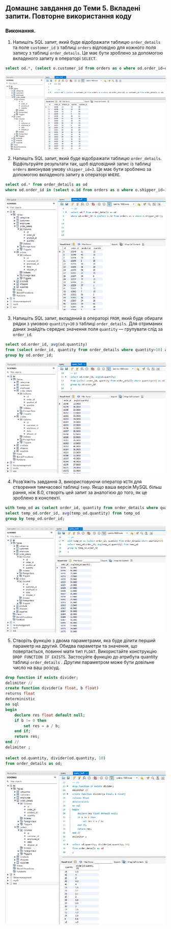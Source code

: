 ## Домашнє завдання до Теми 5. Вкладені запити. Повторне використання коду

### Виконання.

 1. Напишіть SQL запит, який буде відображати таблицю `order_details` та поле `customer_id` з таблиці `orders` відповідно для кожного поля запису з таблиці `order_details`. Це має бути зроблено за допомогою вкладеного запиту в операторі `SELECT`.

```sql
select od.*, (select o.customer_id from orders as o where od.order_id=o.id) as customer_id from order_details as od;
```
![created table](p1.png)

 2. Напишіть SQL запит, який буде відображати таблицю `order_details`. Відфільтруйте результати так, щоб відповідний запис із таблиці `orders` виконував умову `shipper_id=3`. Це має бути зроблено за допомогою вкладеного запиту в операторі `WHERE`.

```sql
select od.* from order_details as od
where od.order_id in (select o.id from orders as o where o.shipper_id=3);
```
![created table](p2.png)

 3. Напишіть SQL запит, вкладений в операторі `FROM`, який буде обирати рядки з умовою `quantity>10` з таблиці `order_details`. Для отриманих даних знайдіть середнє значення поля `quantity` — групувати слід за `order_id`.

```sql
select od.order_id, avg(od.quantity)
from (select order_id, quantity from order_details where quantity>10) as od
group by od.order_id;
```
![created table](p3.png)

 4. Розв’яжіть завдання 3, використовуючи оператор `WITH` для створення тимчасової таблиці `temp`. Якщо ваша версія MySQL більш рання, ніж 8.0, створіть цей запит за аналогією до того, як це зроблено в конспекті.

```sql
with temp_od as (select order_id, quantity from order_details where quantity>10)
select temp_od.order_id, avg(temp_od.quantity) from temp_od
group by temp_od.order_id;
```
![created table](p4.png)

 5. Створіть функцію з двома параметрами, яка буде ділити перший параметр на другий. Обидва параметри та значення, що повертається, повинні мати тип `FLOAT`. Використайте конструкцію `DROP FUNCTION IF EXISTS`. Застосуйте функцію до атрибута quantity таблиці `order_details` . Другим параметром може бути довільне число на ваш розсуд.

```sql
drop function if exists divider;
delimiter //
create function divider(a float, b float)
returns float
deterministic
no sql
begin
	declare res float default null;
    if b != 0 then
        set res = a / b;
	end if;
    return res;
end //
delimiter ;

select od.quantity, divider(od.quantity, 10)
from order_details as od;
```


![created table](p5.png)